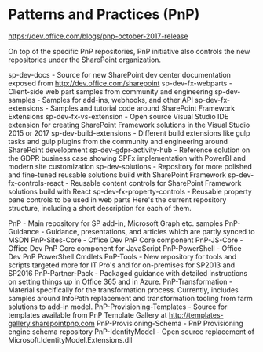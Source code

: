 # Patterns and Practices (PnP)

https://dev.office.com/blogs/pnp-october-2017-release

On top of the specific PnP repositories, PnP initiative also controls the new repositories under the SharePoint organization.

sp-dev-docs - Source for new SharePoint dev center documentation exposed from http://dev.office.com/sharepoint
sp-dev-fx-webparts - Client-side web part samples from community and engineering
sp-dev-samples - Samples for add-ins, webhooks, and other API
sp-dev-fx-extensions - Samples and tutorial code around SharePoint Framework Extensions
sp-dev-fx-vs-extension - Open source Visual Studio IDE extension for creating SharePoint Framework solutions in the Visual Studio 2015 or 2017
sp-dev-build-extensions - Different build extensions like gulp tasks and gulp plugins from the community and engineering around SharePoint development
sp-dev-gdpr-activity-hub - Reference solution on the GDPR business case showing SPFx implementation with PowerBI and modern site customization
sp-dev-solutions - Repository for more polished and fine-tuned reusable solutions build with SharePoint Framework
sp-dev-fx-controls-react - Reusable content controls for SharePoint Framework solutions build with React
sp-dev-fx-property-controls - Reusable property pane controls to be used in web parts
Here's the current repository structure, including a short description for each of them.

PnP - Main repository for SP add-in, Microsoft Graph etc. samples
PnP-Guidance - Guidance, presentations, and articles which are partly synced to MSDN
PnP-Sites-Core - Office Dev PnP Core component
PnP-JS-Core - Office Dev PnP Core component for JavaScript
PnP-PowerShell - Office Dev PnP PowerShell Cmdlets
PnP-Tools - New repository for tools and scripts targeted more for IT Pro's and for on-premises for SP2013 and SP2016
PnP-Partner-Pack - Packaged guidance with detailed instructions on setting things up in Office 365 and in Azure.
PnP-Transformation - Material specifically for the transformation process. Currently, includes samples around InfoPath replacement and transformation tooling from farm solutions to add-in model.
PnP-Provisioning-Templates - Source for templates available from PnP Template Gallery at http://templates-gallery.sharepointpnp.com
PnP-Provisioning-Schema - PnP Provisioning engine schema repository
PnP-IdentityModel - Open source replacement of Microsoft.IdentityModel.Extensions.dll
